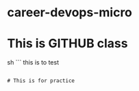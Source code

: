 # career-devops-micro
# This is GITHUB class
sh ```
    this is to test
```

# This is for practice
